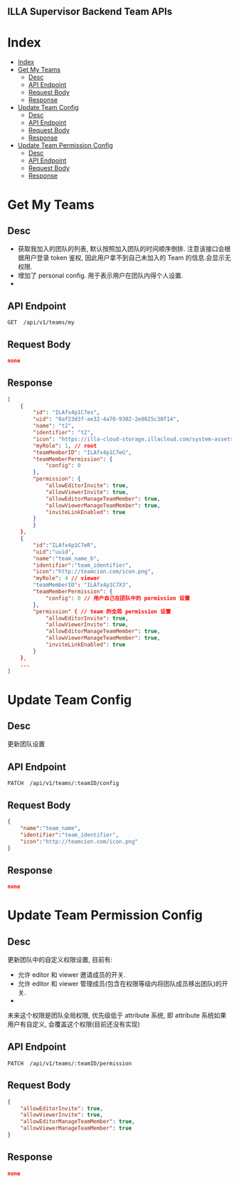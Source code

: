 ILLA Supervisor Backend Team APIs
------------------------------------------

# Index

- [Index](#index)
- [Get My Teams](#get-my-teams)
  - [Desc](#desc)
  - [API Endpoint](#api-endpoint)
  - [Request Body](#request-body)
  - [Response](#response)
- [Update Team Config](#update-team-config)
  - [Desc](#desc-1)
  - [API Endpoint](#api-endpoint-1)
  - [Request Body](#request-body-1)
  - [Response](#response-1)
- [Update Team Permission Config](#update-team-permission-config)
  - [Desc](#desc-2)
  - [API Endpoint](#api-endpoint-2)
  - [Request Body](#request-body-2)
  - [Response](#response-2)


# Get My Teams 

## Desc

- 获取我加入的团队的列表, 默认按照加入团队的时间顺序倒排. 注意该接口会根据用户登录 token 鉴权, 因此用户拿不到自己未加入的 Team 的信息.会显示无权限.
- 增加了 personal config. 用于表示用户在团队内得个人设置.
- 
## API Endpoint

```API Endpoint
GET  /api/v1/teams/my
```

## Request Body

```JSON
none
```

## Response

```JSON
[
    {
        "id": "ILAfx4p1C7es",
        "uid": "0af23d3f-ae32-4a70-9302-2e8025c30f14",
        "name": "t2",
        "identifier": "t2",
        "icon": "https://illa-cloud-storage.illacloud.com/system-assets/images/people.png",
        "myRole": 1, // root
        "teamMemberID": "ILAfx4p1C7eG",
        "teamMemberPermission": {
            "config": 0
        },
        "permission": {
            "allowEditorInvite": true,
            "allowViewerInvite": true,
            "allowEditorManageTeamMember": true,
            "allowViewerManageTeamMember": true,
            "inviteLinkEnabled": true
        }
        }
    },
    {
        "id":"ILAfx4p1C7eR",
        "uid":"uuid",
        "name":"team_name_b",
        "identifier":"team_identifier",
        "icon":"http://teamcion.com/icon.png",
        "myRole": 4 // viewer
        "teamMemberID": "ILAfx4p1C7X3",
        "teamMemberPermission": {
            "config": 0 // 用户自己在团队中的 permission 设置
        },
        "permission" { // team 的全局 permission 设置
            "allowEditorInvite": true,
            "allowViewerInvite": true,
            "allowEditorManageTeamMember": true,
            "allowViewerManageTeamMember": true,
            "inviteLinkEnabled": true
        }
    },
    ...
]
```


# Update Team Config

## Desc

更新团队设置

## API Endpoint

```API Endpoint
PATCH  /api/v1/teams/:teamID/config
```

## Request Body

```JSON
{
    "name":"team_name",
    "identifier":"team_identifier",
    "icon":"http://teamcion.com/icon.png"
}
```

## Response

```JSON
none
```

# Update Team Permission Config

## Desc

更新团队中的自定义权限设置, 目前有:  

- 允许 editor 和 viewer 邀请成员的开关.  
- 允许 editor 和 viewer 管理成员(包含在权限等级内将团队成员移出团队)的开关.
- 
未来这个权限是团队全局权限, 优先级低于 attribute 系统, 即 attribute 系统如果用户有自定义, 会覆盖这个权限(目前还没有实现)


## API Endpoint

```API Endpoint
PATCH  /api/v1/teams/:teamID/permission
```

## Request Body

```JSON
{
    "allowEditorInvite": true,
    "allowViewerInvite": true,
    "allowEditorManageTeamMember": true,
    "allowViewerManageTeamMember": true
}
```

## Response

```JSON
none
```
